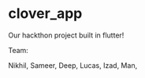 # clover_app

Our hackthon project built in flutter!

Team: 

Nikhil,
Sameer, 
Deep,
Lucas,
Izad, 
Man,

